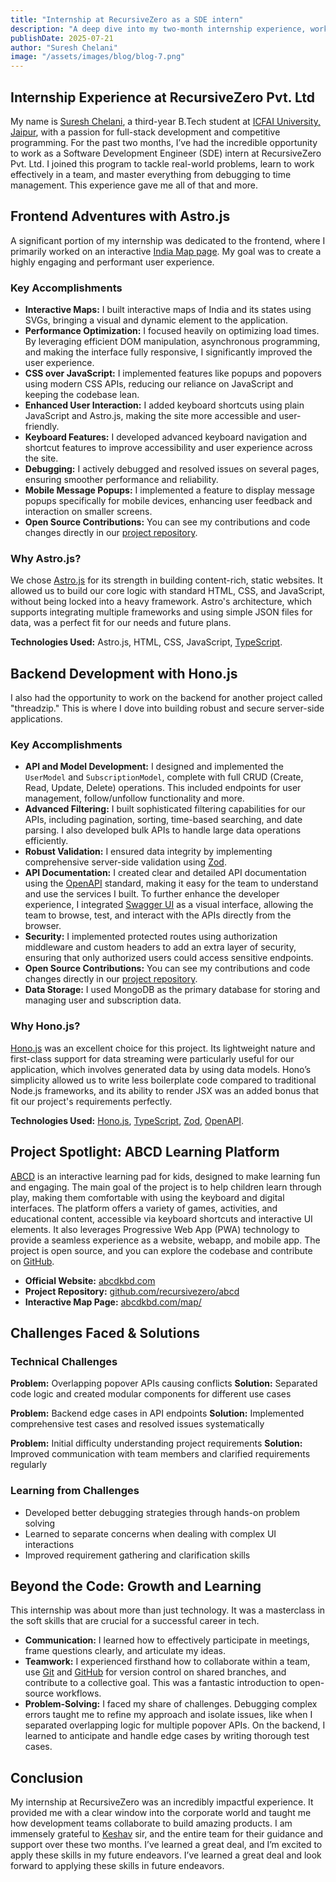 ```yaml
---
title: "Internship at RecursiveZero as a SDE intern"
description: "A deep dive into my two-month internship experience, working with Astro.js and Hono.js, and growing as a full-stack developer."
publishDate: 2025-07-21
author: "Suresh Chelani"
image: "/assets/images/blog/blog-7.png"
---
```


## Internship Experience at RecursiveZero Pvt. Ltd

My name is [Suresh Chelani](https://www.linkedin.com/in/suresh-chelani-a34b6a248/), a third-year B.Tech student at [ICFAI University, Jaipur](https://www.iujaipur.edu.in/), with a passion for full-stack development and competitive programming.
For the past two months, I’ve had the incredible opportunity to work as a Software Development Engineer (SDE) intern at RecursiveZero Pvt. Ltd.
I joined this program to tackle real-world problems, learn to work effectively in a team, and master everything from debugging to time management. This experience gave me all of that and more.

## Frontend Adventures with Astro.js

A significant portion of my internship was dedicated to the frontend, where I primarily worked on an interactive [India Map page](https://abcdkbd.com/map). My goal was to create a highly engaging and performant user experience.

### Key Accomplishments

- **Interactive Maps:** I built interactive maps of India and its states using SVGs, bringing a visual and dynamic element to the application.
- **Performance Optimization:** I focused heavily on optimizing load times. By leveraging efficient DOM manipulation, asynchronous programming, and making the interface fully responsive, I significantly improved the user experience.
- **CSS over JavaScript:** I implemented features like popups and popovers using modern CSS APIs, reducing our reliance on JavaScript and keeping the codebase lean.
- **Enhanced User Interaction:** I added keyboard shortcuts using plain JavaScript and Astro.js, making the site more accessible and user-friendly.
- **Keyboard Features:** I developed advanced keyboard navigation and shortcut features to improve accessibility and user experience across the site.
- **Debugging:** I actively debugged and resolved issues on several pages, ensuring smoother performance and reliability.
- **Mobile Message Popups:** I implemented a feature to display message popups specifically for mobile devices, enhancing user feedback and interaction on smaller screens.
- **Open Source Contributions:** You can see my contributions and code changes directly in our [project repository](https://github.com/recursivezero/abcd).

### Why Astro.js?

We chose [Astro.js](https://astro.build/) for its strength in building content-rich, static websites. It allowed us to build our core logic with standard HTML, CSS, and JavaScript, without being locked into a heavy framework.
Astro's architecture, which supports integrating multiple frameworks and using simple JSON files for data, was a perfect fit for our needs and future plans.

**Technologies Used:** Astro.js, HTML, CSS, JavaScript, [TypeScript](https://www.typescriptlang.org/).

## Backend Development with Hono.js

I also had the opportunity to work on the backend for another project called "threadzip." This is where I dove into building robust and secure server-side applications.

### Key Accomplishments

- **API and Model Development:** I designed and implemented the `UserModel` and `SubscriptionModel`, complete with full CRUD (Create, Read, Update, Delete) operations.
  This included endpoints for user management, follow/unfollow functionality and more.
- **Advanced Filtering:** I built sophisticated filtering capabilities for our APIs, including pagination, sorting, time-based searching, and date parsing. I also developed bulk APIs to handle large data operations efficiently.
- **Robust Validation:** I ensured data integrity by implementing comprehensive server-side validation using [Zod](https://zod.dev/).
- **API Documentation:** I created clear and detailed API documentation using the [OpenAPI](https://www.openapis.org/) standard, making it easy for the team to understand and use the services I built. To further enhance the developer experience,
  I integrated [Swagger UI](https://swagger.io/tools/swagger-ui/) as a visual interface, allowing the team to browse, test, and interact with the APIs directly from the browser.
- **Security:** I implemented protected routes using authorization middleware and custom headers to add an extra layer of security, ensuring that only authorized users could access sensitive endpoints.
- **Open Source Contributions:** You can see my contributions and code changes directly in our [project repository](https://github.com/recursivezero/abcd/tree/task/hono).
- **Data Storage:** I used MongoDB as the primary database for storing and managing user and subscription data.

### Why Hono.js?

[Hono.js](https://hono.dev/) was an excellent choice for this project. Its lightweight nature and first-class support for data streaming were particularly useful for our application, which involves generated data by using data models.
Hono’s simplicity allowed us to write less boilerplate code compared to traditional Node.js frameworks, and its ability to render JSX was an added bonus that fit our project's requirements perfectly.

**Technologies Used:** [Hono.js](https://hono.dev/), [TypeScript](https://www.typescriptlang.org/), [Zod](https://zod.dev/), [OpenAPI](https://www.openapis.org/).

## Project Spotlight: ABCD Learning Platform

[ABCD](https://abcdkbd.com/) is an interactive learning pad for kids, designed to make learning fun and engaging.
The main goal of the project is to help children learn through play, making them comfortable with using the keyboard and digital interfaces.
The platform offers a variety of games, activities, and educational content, accessible via keyboard shortcuts and interactive UI elements.
It also leverages Progressive Web App (PWA) technology to provide a seamless experience as a website, webapp, and mobile app. The project is open source, and you can explore the codebase and contribute on [GitHub](https://github.com/recursivezero/abcd).

- **Official Website:** [abcdkbd.com](https://abcdkbd.com/)
- **Project Repository:** [github.com/recursivezero/abcd](https://github.com/recursivezero/abcd)
- **Interactive Map Page:** [abcdkbd.com/map/](https://abcdkbd.com/map/)

## Challenges Faced & Solutions

### Technical Challenges

**Problem:** Overlapping popover APIs causing conflicts
**Solution:** Separated code logic and created modular components for different use cases

**Problem:** Backend edge cases in API endpoints
**Solution:** Implemented comprehensive test cases and resolved issues systematically

**Problem:** Initial difficulty understanding project requirements
**Solution:** Improved communication with team members and clarified requirements regularly

### Learning from Challenges

- Developed better debugging strategies through hands-on problem solving
- Learned to separate concerns when dealing with complex UI interactions
- Improved requirement gathering and clarification skills

## Beyond the Code: Growth and Learning

This internship was about more than just technology. It was a masterclass in the soft skills that are crucial for a successful career in tech.

- **Communication:** I learned how to effectively participate in meetings, frame questions clearly, and articulate my ideas.
- **Teamwork:** I experienced firsthand how to collaborate within a team, use [Git](https://git-scm.com/) and [GitHub](https://github.com/) for version control on shared branches, and contribute to a collective goal.
  This was a fantastic introduction to open-source workflows.
- **Problem-Solving:** I faced my share of challenges. Debugging complex errors taught me to refine my approach and isolate issues, like when I separated overlapping logic for multiple popover APIs. On the backend,
  I learned to anticipate and handle edge cases by writing thorough test cases.

## Conclusion

My internship at RecursiveZero was an incredibly impactful experience. It provided me with a clear window into the corporate world and taught me how development teams collaborate to build amazing products.
I am immensely grateful to [Keshav](https://www.linkedin.com/in/xkeshav/) sir, and the entire team for their guidance and support over these two months. I’ve learned a great deal, and I’m excited to apply these skills in my future endeavors.
I’ve learned a great deal and look forward to applying these skills in future endeavors.
